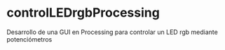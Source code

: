 # controlLEDrgbProcessing
Desarrollo de una GUI en Processing para controlar un LED rgb mediante potenciómetros
